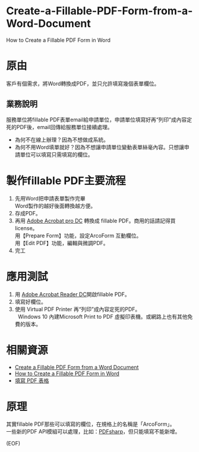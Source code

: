 # Create-a-Fillable-PDF-Form-from-a-Word-Document
How to Create a Fillable PDF Form in Word

# 原由
客戶有個需求，將Word轉換成PDF，並只允許填寫幾個表單欄位。
## 業務說明
服務單位將fillable PDF表單email給申請單位，申請單位填寫好再“列印”成內容定死的PDF後，email回傳給服務單位接續處理。  
* 為何不在線上辦理？因為不想做成系統。  
* 為何不用Word填單就好？因為不想讓申請單位變動表單絲毫內容。只想讓申請單位可以填寫只需填寫的欄位。

# 製作fillable PDF主要流程
1. 先用Word把申請表單製作完畢  
   Word製作的越好後面轉換越方便。
2. 存成PDF。
3. 再用 [Adobe Acrobat pro DC](https://acrobat.adobe.com/tw/zh-Hant/free-trial-download.html) 轉換成 fillable PDF。商用的話請記得買license。  
   用【Prepare Form】功能，設定ArcoForm 互動欄位。  
   用【Edit PDF】功能，編輯與微調PDF。
4. 完工

# 應用測試
1. 用 [Adobe Acrobat Reader DC](https://get.adobe.com/tw/reader/)開啟fillable PDF。
2. 填寫好欄位。
3. 使用 Virtual PDF Printer 再“列印”成內容定死的PDF。  
   Windows 10 內建Microsoft Print to PDF 虛擬印表機。或網路上也有其他免費的版本。

# 相關資源
* [Create a Fillable PDF Form from a Word Document](https://hip.ucdavis.edu/technical-support/create-fillable-pdf-form-word-document)
* [How to Create a Fillable PDF Form in Word](https://www.youtube.com/watch?v=RzmsSmyGLRQ)
* [填寫 PDF 表格](https://helpx.adobe.com/tw/acrobat/using/filling-pdf-forms.html)

# 原理
其實fillable PDF那些可以填寫的欄位，在規格上的名稱是「ArcoForm」。  
一些新的PDF API模組可以處理，比如：[PDFsharp](http://www.pdfsharp.net/)，但只能填寫不能新增。

(EOF)
